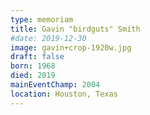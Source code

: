 ```yaml
---
type: memoriam
title: Gavin "birdguts" Smith
#date: 2019-12-30
image: gavin+crop-1920w.jpg
draft: false
born: 1968
died: 2019
mainEventChamp: 2004
location: Houston, Texas
---
```

